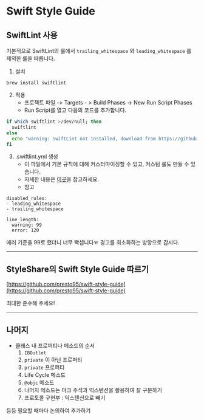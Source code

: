 # Swift Style Guide

## SwiftLint 사용

기본적으로 SwiftLint의 룰에서 `trailing_whitespace` 와 `leading_whitespace` 를 제외한 룰을 따릅니다.

1. 설치

```
brew install swiftlint
```

2. 적용
   - 프로젝트 파일 -> Targets - > Build Phases -> New Run Script Phases
   - Run Script를 열고 다음의 코드를 추가합니다.

```sh
if which swiftlint >/dev/null; then
  swiftlint
else
  echo "warning: SwiftLint not installed, download from https://github.com/realm/SwiftLint"
fi
```

3. .swiftlint.yml 생성
   - 이 파일에서 기본 규칙에 대해 커스터마이징할 수 있고, 커스텀 룰도 만들 수 있습니다.
   - 자세한 내용은 [이곳](https://github.com/realm/SwiftLint/blob/master/README_KR.md)을 참고하세요.
   - 참고

```
disabled_rules:
- leading_whitespace
- trailing_whitespace

line_length:
  warning: 99
  error: 120
```

에러 기준을 99로 했더니 너무 빡셉니다ㅠ 경고를 최소화하는 방향으로 갑시다.

---

## StyleShare의 Swift Style Guide 따르기

[https://github.com/presto95/swift-style-guide](https://github.com/presto95/swift-style-guide)

최대한 준수해 주세요!

---

## 나머지

- 클래스 내 프로퍼티나 메소드의 순서
  1. `IBOutlet`
  2. `private` 이 아닌 프로퍼티
  3. `private` 프로퍼티
  4. Life Cycle 메소드
  5. `@objc` 메소드
  6. 나머지 메소드는 마크 주석과 익스텐션을 활용하여 잘 구분하기
  7. 프로토콜 구현부 : 익스텐션으로 빼기

등등 필요할 때마다 논의하여 추가하기